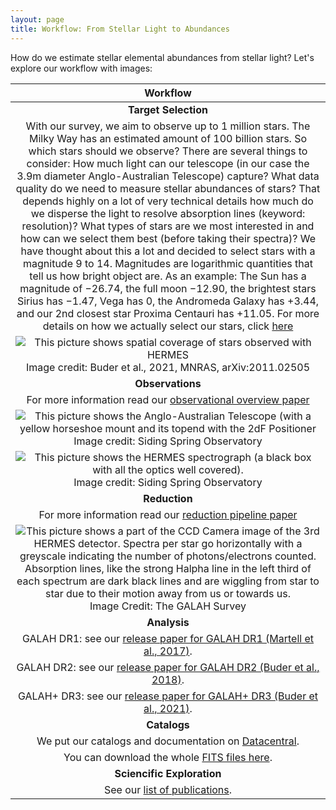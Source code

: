 ```yaml
---
layout: page
title: Workflow: From Stellar Light to Abundances
---
```


How do we estimate stellar elemental abundances from stellar light? Let's explore our workflow with images:

| Workflow|
|:-------------:|
| **Target Selection** |
| With our survey, we aim to observe up to 1 million stars. The Milky Way has an estimated amount of 100 billion stars. So which stars should we observe? There are several things to consider: How much light can our telescope (in our case the 3.9m diameter Anglo-Australian Telescope) capture? What data quality do we need to measure stellar abundances of stars? That depends highly on a lot of very technical details how much do we disperse the light to resolve absorption lines (keyword: resolution)? What types of stars are we most interested in and how can we select them best (before taking their spectra)? We have thought about this a lot and decided to select stars with a magnitude 9 to 14. Magnitudes are logarithmic quantities that tell us how bright object are. As an example: The Sun has a magnitude of −26.74, the full moon −12.90, the brightest stars Sirius has −1.47, Vega has 0, the Andromeda Galaxy has +3.44, and our 2nd closest star Proxima Centauri has +11.05. For more details on how we actually select our stars, click [here](https://the-galah-survey.github.io/about/technical_details.md) |
| ![This picture shows spatial coverage of stars observed with HERMES](../../assets/img/lb_overview_colored.png "AAT with 2dF topend") Image credit: Buder et al., 2021, MNRAS, arXiv:2011.02505 |
| **Observations** |
| For more information read our [observational overview paper](https://ui.adsabs.harvard.edu/abs/2017MNRAS.465.3203M/) |
| ![This picture shows the Anglo-Australian Telescope (with a yellow horseshoe mount and its topend with the 2dF Positioner](../../assets/img/aat_hermes.png "AAT with 2dF topend") Image credit: Siding Spring Observatory |
| ![This picture shows the HERMES spectrograph (a black box with all the optics well covered).](../../assets/img/hermes.png "HERMES spectrograph") Image credit: Siding Spring Observatory |
| **Reduction** |
| For more information read our [reduction pipeline paper](http://adsabs.harvard.edu/abs/2017MNRAS.464.1259K) |
| ![This picture shows a part of the CCD Camera image of the 3rd HERMES detector. Spectra per star go horizontally with a greyscale indicating the number of photons/electrons counted. Absorption lines, like the strong Halpha line in the left third of each spectrum are dark black lines and are wiggling from star to star due to their motion away from us or towards us.](../../assets/img/ccd3.png "Part of a raw image of CCD3 with spectra going horizontally") Image Credit: The GALAH Survey|
| **Analysis** |
| GALAH DR1: see our [release paper for GALAH DR1 (Martell et al., 2017)](https://ui.adsabs.harvard.edu/abs/2017MNRAS.465.3203M/). |
| GALAH DR2: see our [release paper for GALAH DR2 (Buder et al., 2018)](http://adsabs.harvard.edu/abs/2018MNRAS.478.4513B). |
| GALAH+ DR3: see our [release paper for GALAH+ DR3 (Buder et al., 2021)](https://ui.adsabs.harvard.edu/abs/2021MNRAS.tmp.1259B). |
| **Catalogs** |
| We put our catalogs and documentation on [Datacentral](https://docs.datacentral.org.au/galah/). |
| You can download the whole [FITS files here](https://cloud.datacentral.org.au/teamdata/GALAH/public/). |
| **Sciencific Exploration** |
| See our [list of publications](../../galah_production/publications.md). |
